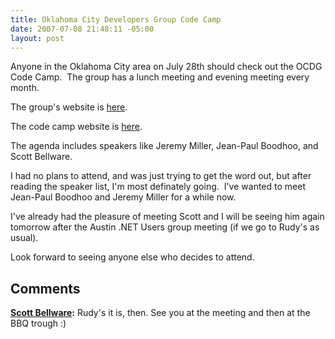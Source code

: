 ```yaml
---
title: Oklahoma City Developers Group Code Camp
date: 2007-07-08 21:48:11 -05:00
layout: post
---
```


Anyone in the Oklahoma City area on July 28th should check out the OCDG Code Camp.  The group has a lunch meeting and evening meeting every month. 

The group's website is [here](http://www.okcpro.net/). 

The code camp website is [here](http://www.okcodecamp.com/).

The agenda includes speakers like Jeremy Miller, Jean-Paul Boodhoo, and Scott Bellware.

I had no plans to attend, and was just trying to get the word out, but after reading the speaker list, I'm most definately going.  I've wanted to meet Jean-Paul Boodhoo and Jeremy Miller for a while now.

I've already had the pleasure of meeting Scott and I will be seeing him again tomorrow after the Austin .NET Users group meeting (if we go to Rudy's as usual).

Look forward to seeing anyone else who decides to attend.

## Comments

**[Scott Bellware](#53 "2007-07-08 23:46:48"):** Rudy's it is, then. See you at the meeting and then at the BBQ trough :)

